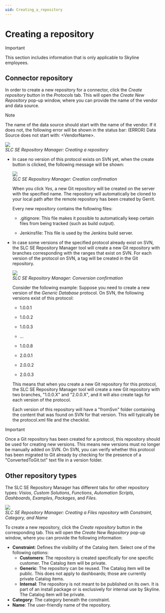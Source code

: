 ```yaml
---
uid: Creating_a_repository
---
```


# Creating a repository

> [!IMPORTANT]
> This section includes information that is only applicable to Skyline employees.

## Connector repository

In order to create a new repository for a connector, click the *Create repository* button in the *Protocols* tab. This will open the *Create New Repository* pop-up window, where you can provide the name of the vendor and data source.

> [!NOTE]
> The name of the data source should start with the name of the vendor. If it does not, the following error will be shown in the status bar: (ERROR) Data Source does not start with: \<VendorName>.

![](~/develop/images/SLCSERepoManager_Create.png)<br>
*SLC SE Repository Manager: Creating a repository*

- In case no version of this protocol exists on SVN yet, when the create button is clicked, the following message will be shown:

  ![](~/develop/images/SLCSERepoManager_Create_confirm.png)<br>
  *SLC SE Repository Manager: Creation confirmation*

  When you click *Yes*, a new Git repository will be created on the server with the specified name. The repository will automatically be cloned to your local path after the remote repository has been created by Gerrit.

  Every new repository contains the following files:

  - .gitignore: This file makes it possible to automatically keep certain files from being tracked (such as build output).

  - Jenkinsfile: This file is used by the Jenkins build server.

- In case some versions of the specified protocol already exist on SVN, the SLC SE Repository Manager tool will create a new Git repository with branches corresponding with the ranges that exist on SVN. For each version of the protocol on SVN, a tag will be created in the Git repository.

  ![](~/develop/images/SLCSERepoManager_Convert_confirm.png)<br>
  *SLC SE Repository Manager: Conversion confirmation*

  Consider the following example: Suppose you need to create a new version of the *Generic Database* protocol. On SVN, the following versions exist of this protocol:

  - 1.0.0.1

  - 1.0.0.2

  - 1.0.0.3

  - …

  - 1.0.0.8

  - 2.0.0.1

  - 2.0.0.2

  - 2.0.0.3

  This means that when you create a new Git repository for this protocol, the SLC SE Repository Manager tool will create a new Git repository with two branches, "1.0.0.X" and "2.0.0.X", and it will also create tags for each version of the protocol.

  Each version of this repository will have a "fromSvn" folder containing the content that was found on SVN for that version. This will typically be the protocol.xml file and the checklist.

> [!IMPORTANT]
> Once a Git repository has been created for a protocol, this repository should be used for creating new versions. This means new versions must no longer be manually added on SVN. On SVN, you can verify whether this protocol has been migrated to Git already by checking for the presence of a "ConvertedToGit.txt" text file in a version folder.

## Other repository types

The SLC SE Repository Manager has different tabs for other repository types: *Visios*, *Custom Solutions*, *Functions*, *Automation Scripts*, *Dashboards*, *Examples*, *Packages*, and *Files*.

![](~/develop/images/SLCSERepoManager_Create_Files.png)<br>
*SLC SE Repository Manager: Creating a Files repository with Constraint, Category, and Name*

To create a new repository, click the *Create repository* button in the corresponding tab. This will open the *Create New Repository* pop-up window, where you can provide the following information:

- **Constraint**: Defines the visibility of the Catalog item. Select one of the following options:
  - **Customers**: The repository is created specifically for one specific customer. The Catalog item will be private.
  - **Generic**: The repository can be reused. The Catalog item will be public. This does not apply to dashboards; those are currently private Catalog items.
  - **Internal**: The repository is not meant to be published on its own. It is part of an install package or is exclusively for internal use by Skyline. The Catalog item will be private.
- **Category**: The category beneath the constraint.
- **Name**: The user-friendly name of the repository.
